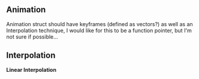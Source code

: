 ## Animation

Animation struct should have keyframes (defined as vectors?) as well as an
Interpolation technique, I would like for this to be a function pointer, but I'm not sure if possible...
## Interpolation

**Linear Interpolation**